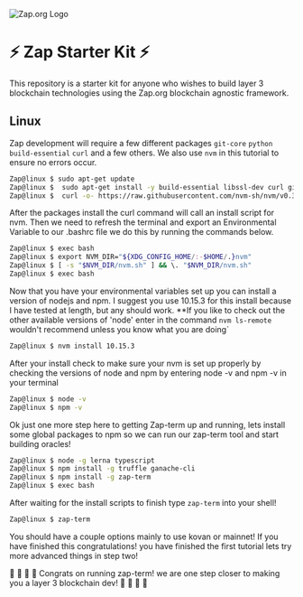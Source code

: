 ![Zap.org Logo](https://zap.org/img/logos/official.png "Zap.org")
# :zap: Zap Starter Kit :zap:
This repository is a starter kit for anyone who wishes to build layer 3 blockchain technologies using the Zap.org blockchain agnostic framework.


## Linux

Zap development will require a few different packages `git-core` `python` `build-essential` `curl` and a few others. We also use `nvm` in this tutorial to ensure no errors occur. 

```bash
Zap@linux $ sudo apt-get update
Zap@linux $  sudo apt-get install -y build-essential libssl-dev curl git-core python
Zap@linux $  curl -o- https://raw.githubusercontent.com/nvm-sh/nvm/v0.34.0/install.sh | bash
```
After the packages install the curl command will call an install script for nvm.
Then we need to refresh the terminal and export an Environmental Variable to our .bashrc file we do this by running the commands below. 


```bash
Zap@linux $ exec bash
Zap@linux $ export NVM_DIR="${XDG_CONFIG_HOME/:-$HOME/.}nvm"
Zap@linux $ [ -s "$NVM_DIR/nvm.sh" ] && \. "$NVM_DIR/nvm.sh"
Zap@linux $ exec bash
```

Now that you have your environmental variables set up you can install a version of nodejs and npm.
I suggest you use 10.15.3 for this install because I have tested at length, but any should work.
**If you like to check out the other available versions of 'node' enter in the command `nvm ls-remote` wouldn't recommend unless you know what you are doing`


```bash
Zap@linux $ nvm install 10.15.3
```
After your install check to make sure your nvm is set up properly by checking the versions of node and npm by entering node -v and npm -v in your terminal

```bash
Zap@linux $ node -v 
Zap@linux $ npm -v
```
Ok just one more step here to getting Zap-term up and running, lets install some global packages to npm so we can run our zap-term tool and start building oracles!



```bash
Zap@linux $ node -g lerna typescript
Zap@linux $ npm install -g truffle ganache-cli
Zap@linux $ npm install -g zap-term
Zap@linux $ exec bash
```
After waiting for the install scripts to finish type `zap-term` into your shell!

```bash
Zap@linux $ zap-term
```


You should have a couple options mainly to use kovan or mainnet! If you have finished this congratulations! you have finished the first tutorial lets try more advanced things in step two!



 :tada:  :tada:  :tada:  :tada: Congrats on running zap-term! we are one step closer to making you a layer 3 blockchain dev!  :tada:  :tada:  :tada:  :tada: 
